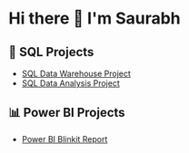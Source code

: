 # Hi there 👋 I'm Saurabh

## 🧩 SQL Projects
- [SQL Data Warehouse Project](https://github.com/saurabhla/sql-data-warehouse-project)
- [SQL Data Analysis Project](https://github.com/saurabhla/sql-data-analysis-project)

## 📊 Power BI Projects
- [Power BI Blinkit Report](https://github.com/saurabhla/power-bi-blinkit-report)
